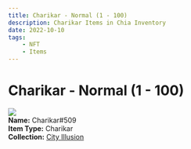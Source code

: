 ```yaml
---
title: Charikar - Normal (1 - 100)
description: Charikar Items in Chia Inventory
date: 2022-10-10
tags:
    - NFT
    - Items
---
```


# Charikar - Normal (1 - 100)
<div class="item_thumbnail">
<img loading="lazy" src="https://wg6xq63pmvjfzl6rhrcynzf5n32akrgalfvqtq5isvra2j5x.arweave.net/sb14e29lUlyv0TxFhuS9bvQFRMBZawn_D-qJViDSe34"><br/>
<div><strong>Name:</strong> Charikar#509</div>
<div><strong>Item Type:</strong> Charikar</div>
<div><strong>Collection:</strong> <a href="https://www.spacescan.io/xch/nft/collection/col1lend2dcn558km4wcwta4xnkfv3xpcmlp9kyt0m909emvfxechlyqdl5ndg">City Illusion</a></div>
</div>

